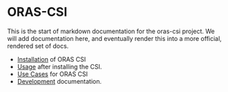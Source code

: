 # ORAS-CSI

This is the start of markdown documentation for the oras-csi project. We will
add documentation here, and eventually render this into a more official, rendered
set of docs.

 - [Installation](install.md) of ORAS CSI
 - [Usage](usage.md) after installing the CSI.
 - [Use Cases](use-cases.md) for ORAS CSI
 - [Development](development.md) documentation.

